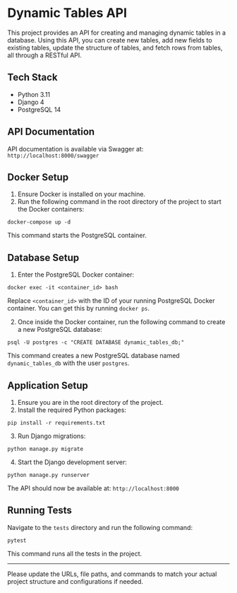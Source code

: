 
# Dynamic Tables API

This project provides an API for creating and managing dynamic tables in a database. Using this API, you can create new tables, add new fields to existing tables, update the structure of tables, and fetch rows from tables, all through a RESTful API.

## Tech Stack
- Python 3.11
- Django 4
- PostgreSQL 14

## API Documentation

API documentation is available via Swagger at: `http://localhost:8000/swagger`

## Docker Setup

1. Ensure Docker is installed on your machine.
2. Run the following command in the root directory of the project to start the Docker containers:

```
docker-compose up -d
```

This command starts the PostgreSQL container.

## Database Setup

1. Enter the PostgreSQL Docker container:

```
docker exec -it <container_id> bash
```

Replace `<container_id>` with the ID of your running PostgreSQL Docker container. You can get this by running `docker ps`.

2. Once inside the Docker container, run the following command to create a new PostgreSQL database:

```
psql -U postgres -c "CREATE DATABASE dynamic_tables_db;"
```

This command creates a new PostgreSQL database named `dynamic_tables_db` with the user `postgres`.

## Application Setup

1. Ensure you are in the root directory of the project.
2. Install the required Python packages:

```
pip install -r requirements.txt
```

3. Run Django migrations:

```
python manage.py migrate
```

4. Start the Django development server:

```
python manage.py runserver
```

The API should now be available at: `http://localhost:8000`

## Running Tests

Navigate to the `tests` directory and run the following command:

```
pytest
```

This command runs all the tests in the project.

---

Please update the URLs, file paths, and commands to match your actual project structure and configurations if needed.